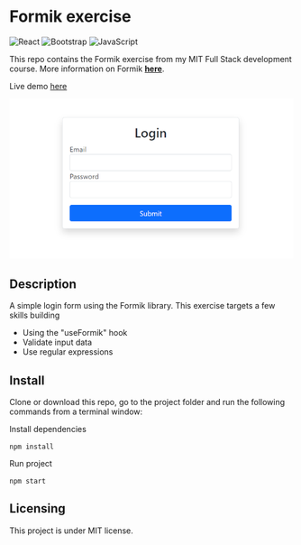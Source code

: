 # Formik exercise

![React](https://img.shields.io/badge/react-%2320232a.svg?style=for-the-badge&logo=react&logoColor=%2361DAFB) ![Bootstrap](https://img.shields.io/badge/bootstrap-%23563D7C.svg?style=for-the-badge&logo=bootstrap&logoColor=white) ![JavaScript](https://img.shields.io/badge/javascript-%23323330.svg?style=for-the-badge&logo=javascript&logoColor=%23F7DF1E)

This repo contains the Formik exercise from my MIT Full Stack development course. More information on Formik **[here](https://formik.org/)**.

Live demo [here](https://mike-veilleux.github.io/Formik-exercise/)

<img src="https://github.com/Mike-Veilleux/Formik-exercise/blob/main/src/assets/LoginExercise.png">

## Description

A simple login form using the Formik library. This exercise targets a few skills building

- Using the "useFormik" hook
- Validate input data
- Use regular expressions

## Install

Clone or download this repo, go to the project folder and run the following commands from a terminal window:

Install dependencies

```
npm install
```

Run project

```
npm start
```

## Licensing

This project is under MIT license.
